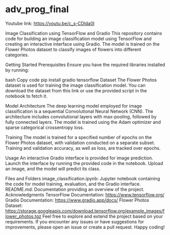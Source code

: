 # adv_prog_final

Youtube link: https://youtu.be/c_s-CDlda0I

Image Classification using TensorFlow and Gradio
This repository contains code for building an image classification model using TensorFlow and creating an interactive interface using Gradio. The model is trained on the Flower Photos dataset to classify images of flowers into different categories.

Getting Started
Prerequisites
Ensure you have the required libraries installed by running:

bash
Copy code
pip install gradio tensorflow
Dataset
The Flower Photos dataset is used for training the image classification model. You can download the dataset from this link or use the provided script in the notebook to fetch it.

Model Architecture
The deep learning model employed for image classification is a sequential Convolutional Neural Network (CNN). The architecture includes convolutional layers with max-pooling, followed by fully connected layers. The model is trained using the Adam optimizer and sparse categorical crossentropy loss.

Training
The model is trained for a specified number of epochs on the Flower Photos dataset, with validation conducted on a separate subset. Training and validation accuracy, as well as loss, are tracked over epochs.

Usage
An interactive Gradio interface is provided for image prediction. Launch the interface by running the provided code in the notebook. Upload an image, and the model will predict its class.

Files and Folders
image_classification.ipynb: Jupyter notebook containing the code for model training, evaluation, and the Gradio interface.
README.md: Documentation providing an overview of the project.
Acknowledgments
TensorFlow Documentation: https://www.tensorflow.org/
Gradio Documentation: https://www.gradio.app/docs/
Flower Photos Dataset: https://storage.googleapis.com/download.tensorflow.org/example_images/flower_photos.tgz
Feel free to explore and extend the project based on your requirements. If you encounter any issues or have suggestions for improvements, please open an issue or create a pull request. Happy coding!
